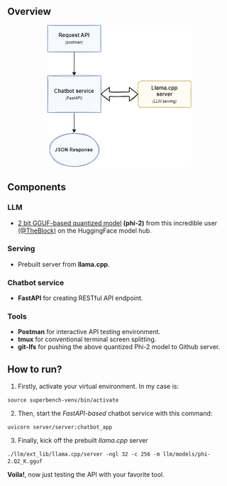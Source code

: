 ##  Overview

<p align="center">
    <img src="diagram.png">
</p>


## Components

### LLM
- [2 bit GGUF-based quantized model](https://huggingface.co/TheBloke/phi-2-GGUF) __(phi-2)__ from this incredible user [(@TheBlock)](https://huggingface.co/TheBloke) on the HuggingFace model hub.


### Serving
-  Prebuilt server from __llama.cpp__.


### Chatbot service
- __FastAPI__ for creating RESTful API endpoint.


### Tools
- __Postman__ for interactive API testing environment.
- __tmux__ for conventional terminal screen splitting.
- __git-lfs__ for pushing the above quantized Phi-2 model to Github server.

## How to run?
1. Firstly, activate your virtual environment. In my case is:
```
source superbench-venv/bin/activate
```

2. Then, start the _FastAPI-based_ chatbot service with this command:
```
uvicorn server/server:chatbot_app
```

3. Finally, kick off the prebuilt _llama.cpp_ server
```
./llm/ext_lib/llama.cpp/server -ngl 32 -c 256 -m llm/models/phi-2.Q2_K.gguf
```

__Voila!__, now just testing the API with your favorite tool.
